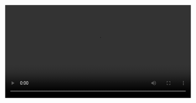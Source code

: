 <video width="600" controls>
  <source src="https://drive.google.com/file/d/1bMevVL5jAFdB94vqRU292QV0cf77L_D3/view?usp=sharing" type="video/mp4">
  Your browser does not support the video tag.
</video>

